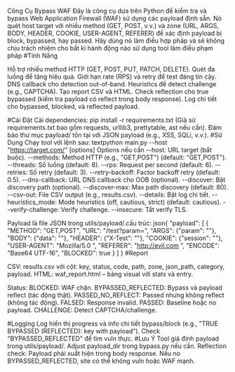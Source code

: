 Công Cụ Bypass WAF
Đây là công cụ dựa trên Python để kiểm tra và bypass Web Application Firewall (WAF) sử dụng các payload định sẵn. Nó quét host target với nhiều method (GET, POST, v.v.) và zone (URL, ARGS, BODY, HEADER, COOKIE, USER-AGENT, REFERER) để xác định payload bị block, bypassed, hay passed. Hãy dùng nó làm điều hợp pháp và sẽ không chịu trách nhiệm cho bất kì hành động nào sử dụng tool làm điều phạm pháp
#Tính Năng

Hỗ trợ nhiều method HTTP (GET, POST, PUT, PATCH, DELETE).
Quét đa luồng để tăng hiệu quả.
Giới hạn rate (RPS) và retry để test đáng tin cậy.
DNS callback cho detection out-of-band.
Heuristics để detect challenge (e.g., CAPTCHA).
Tạo report CSV và HTML.
Check reflection cho true bypassed (kiểm tra payload có reflect trong body response).
Log chi tiết cho bypassed, blocked, và reflected payload.

#Cài Đặt
Cài dependencies:
pip install -r requirements.txt
(Giả sử requirements.txt bao gồm requests, urllib3, prettytable, ast nếu cần).
Đảm bảo thư mục payload/ tồn tại với JSON payload (e.g., XSS, SQLi, v.v.).
#Sử Dụng
Chạy tool với lệnh sau:
textpython main.py --host "https://target.com/" [options]
Options nếu cần
--host: URL target (bắt buộc).
--methods: Method HTTP (e.g., "GET,POST") (default: "GET,POST").
--threads: Số luồng (default: 8).
--rps: Request per second (default: 6).
--retries: Số retry (default: 3).
--retry-backoff: Factor backoff retry (default: 0.5).
--dns-callback: URL DNS callback cho OOB (optional).
--discover: Bật discovery path (optional).
--discover-max: Max path discovery (default: 80).
--csv-out: File CSV output (e.g., results.csv).
--details: Bật log chi tiết.
--heuristics_mode: Mode heuristics (off, cautious, strict) (default: cautious).
--verify-challenge: Verify challenge.
--insecure: Tắt verify TLS.

Payload là file JSON trong utils/payload/.cấu trúc:
json{
  "payload": [
    {
      "METHOD": "GET,POST",
      "URL": "/test?param=<script>alert(1)</script>",
      "ARGS": {"param": "<script>alert(1)</script>"},
      "BODY": {"data": "<script>alert(1)</script>"},
      "HEADER": {"X-Test": "<script>alert(1)</script>"},
      "COOKIE": {"session": "<script>alert(1)</script>"},
      "USER-AGENT": "Mozilla/5.0 <script>alert(1)</script>",
      "REFERER": "http://evil.com <script>alert(1)</script>",
      "ENCODE": "Base64 UTF-16",
      "BLOCKED": true
    }
  ]
}
#Report

CSV: results.csv với cột: key, status, code, path, zone, json_path, category, payload.
HTML: waf_report.html – bảng visual với stats và entry.

Status:
BLOCKED: WAF chặn.
BYPASSED_REFLECTED: Bypass và payload reflect (tác động thật).
PASSED_NO_REFLECT: Passed nhưng không reflect (không tác động).
FALSED: Response invalid.
PASSED: Baseline hoặc no payload.
CHALLENGE: Detect CAPTCHA/challenge.

#Logging
Log hiển thị progress và info chi tiết bypass/block (e.g., "TRUE BYPASSED (REFLECTED): key with payload").
Check "BYPASSED_REFLECTED" để tìm vuln thực.
#Lưu Ý
Tool giả định payload trong utils/payload/. Adjust payload_dir trong bypass.py nếu cần.
Reflection check: Payload phải xuất hiện trong body response.
Nếu no BYPASSED_REFLECTED, site có thể không vuln hoặc WAF mạnh.
